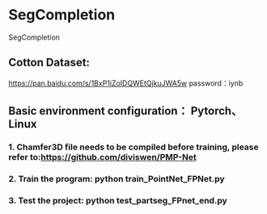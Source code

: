 # SegCompletion
SegCompletion

## Cotton Dataset:
https://pan.baidu.com/s/1BxP1iZoIDQWEtQjkuJWA5w
password：iynb

## Basic environment configuration： Pytorch、Linux
### 1. Chamfer3D file needs to be compiled before training, please refer to:https://github.com/diviswen/PMP-Net
### 2. Train the program: python train_PointNet_FPNet.py
### 3. Test the project: python test_partseg_FPnet_end.py
